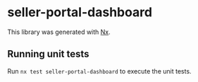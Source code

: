 # seller-portal-dashboard

This library was generated with [Nx](https://nx.dev).

## Running unit tests

Run `nx test seller-portal-dashboard` to execute the unit tests.
